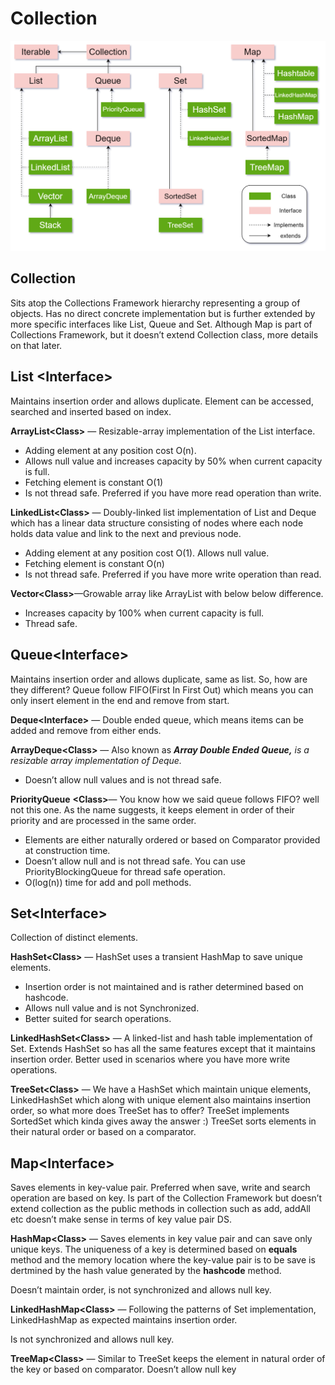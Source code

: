 # Collection

![](<../.gitbook/assets/image (16).png>)

## **Collection** <a href="2511" id="2511"></a>

Sits atop the Collections Framework hierarchy representing a group of objects. Has no direct concrete implementation but is further extended by more specific interfaces like List, Queue and Set. Although Map is part of Collections Framework, but it doesn’t extend Collection class, more details on that later.

## **List \<Interface>** <a href="5983" id="5983"></a>

Maintains insertion order and allows duplicate. Element can be accessed, searched and inserted based on index.

**ArrayList\<Class>** — Resizable-array implementation of the List interface.

* Adding element at any position cost O(n).
* Allows null value and increases capacity by 50% when current capacity is full.
* Fetching element is constant O(1)
* Is not thread safe. Preferred if you have more read operation than write.

**LinkedList\<Class>** — Doubly-linked list implementation of List and Deque which has a linear data structure consisting of nodes where each node holds data value and link to the next and previous node.

* Adding element at any position cost O(1). Allows null value.
* Fetching element is constant O(n)
* Is not thread safe. Preferred if you have more write operation than read.

**Vector\<Class>**—Growable array like ArrayList with below below difference.

* Increases capacity by 100% when current capacity is full.
* Thread safe.

## **Queue**\<Interface> <a href="bbc7" id="bbc7"></a>

Maintains insertion order and allows duplicate, same as list. So, how are they different? Queue follow FIFO(First In First Out) which means you can only insert element in the end and remove from start.

**Deque\<Interface>** — Double ended queue, which means items can be added and remove from either ends.

**ArrayDeque\<Class>** — Also known as _**Array Double Ended Queue,** is a resizable array implementation of Deque._

* Doesn’t allow null values and is not thread safe.

**PriorityQueue** **\<Class>**— You know how we said queue follows FIFO? well not this one. As the name suggests, it keeps element in order of their priority and are processed in the same order.

* Elements are either naturally ordered or based on Comparator provided at construction time.
* Doesn’t allow null and is not thread safe. You can use PriorityBlockingQueue for thread safe operation.
* O(log(n)) time for add and poll methods.

## **Set\<Interface>** <a href="eb09" id="eb09"></a>

Collection of distinct elements.

**HashSet\<Class>** — HashSet uses a transient HashMap to save unique elements.

* Insertion order is not maintained and is rather determined based on hashcode.
* Allows null value and is not Synchronized.
* Better suited for search operations.

**LinkedHashSet\<Class>** — A linked-list and hash table implementation of Set. Extends HashSet so has all the same features except that it maintains insertion order. Better used in scenarios where you have more write operations.

**TreeSet\<Class>** — We have a HashSet which maintain unique elements, LinkedHashSet which along with unique element also maintains insertion order, so what more does TreeSet has to offer? TreeSet implements SortedSet which kinda gives away the answer :) TreeSet sorts elements in their natural order or based on a comparator.

## Map\<Interface> <a href="9cb4" id="9cb4"></a>

Saves elements in key-value pair. Preferred when save, write and search operation are based on key. Is part of the Collection Framework but doesn’t extend collection as the public methods in collection such as add, addAll etc doesn’t make sense in terms of key value pair DS.

**HashMap\<Class>** — Saves elements in key value pair and can save only unique keys. The uniqueness of a key is determined based on **equals** method and the memory location where the key-value pair is to be save is dertmined by the hash value generated by the **hashcode** method.

Doesn’t maintain order, is not synchronized and allows null key.

**LinkedHashMap\<Class>** — Following the patterns of Set implementation, LinkedHashMap as expected maintains insertion order.

Is not synchronized and allows null key.

**TreeMap\<Class>** — Similar to TreeSet keeps the element in natural order of the key or based on comparator. Doesn’t allow null key






